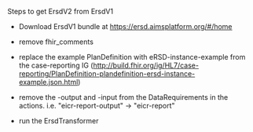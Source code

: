 Steps to get ErsdV2 from ErsdV1

- Download ErsdV1 bundle at https://ersd.aimsplatform.org/#/home

- remove fhir_comments

- replace the example PlanDefinition with eRSD-instance-example from the case-reporting IG
    (http://build.fhir.org/ig/HL7/case-reporting/PlanDefinition-plandefinition-ersd-instance-example.json.html)

- remove the -output and -input from  the DataRequirements in the actions.
    i.e. "eicr-report-output" -> "eicr-report"

- run the ErsdTransformer